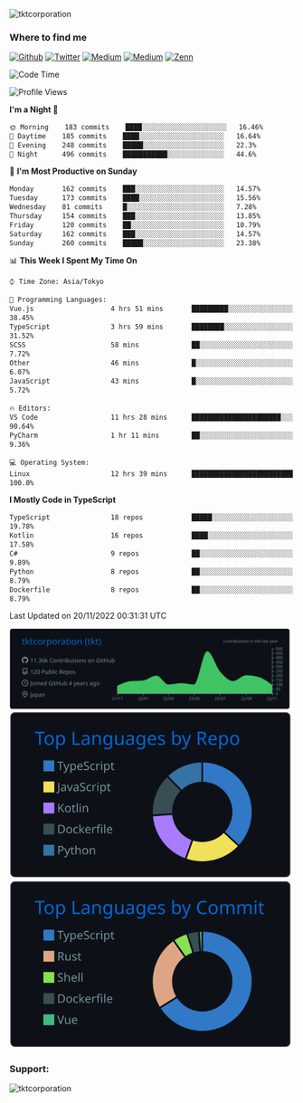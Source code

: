 <p align="left"> <img src="https://komarev.com/ghpvc/?username=tktcorporation&label=Profile%20views&color=0e75b6&style=flat" alt="tktcorporation" /> </p>

<h3>Where to find me</h3>
<p>
<a href="https://github.com/tktcorporation" target="_blank"><img alt="Github" src="https://img.shields.io/badge/GitHub-%2312100E.svg?&style=for-the-badge&logo=Github&logoColor=white" /></a>
<a href="https://twitter.com/tktcorporation" target="_blank"><img alt="Twitter" src="https://img.shields.io/badge/twitter-%231DA1F2.svg?&style=for-the-badge&logo=twitter&logoColor=white" /></a>
<a href="https://www.linkedin.com/in/tktcorporation" target="_blank"><img alt="Medium" src="https://img.shields.io/badge/linkdin-0a66c2.svg?&style=for-the-badge&logo=linkedin&logoColor=white" /></a>
<a href="https://qiita.com/tktcorporation" target="_blank"><img alt="Medium" src="https://img.shields.io/badge/qiita-55C500.svg?&style=for-the-badge&logo=qiita&logoColor=white" /></a>
<a href="https://zenn.dev/tktcorporation" target="_blank"><img alt="Zenn" src="https://img.shields.io/badge/Zenn-3EA8FF.svg?&style=for-the-badge&logo=Zenn&logoColor=white" /></a>
</p>
  
<!--START_SECTION:waka-->
![Code Time](http://img.shields.io/badge/Code%20Time-728%20hrs%2025%20mins-blue)

![Profile Views](http://img.shields.io/badge/Profile%20Views-0-blue)

**I'm a Night 🦉** 

```text
🌞 Morning    183 commits    ████░░░░░░░░░░░░░░░░░░░░░   16.46% 
🌆 Daytime    185 commits    ████░░░░░░░░░░░░░░░░░░░░░   16.64% 
🌃 Evening    248 commits    █████░░░░░░░░░░░░░░░░░░░░   22.3% 
🌙 Night      496 commits    ███████████░░░░░░░░░░░░░░   44.6%

```
📅 **I'm Most Productive on Sunday** 

```text
Monday       162 commits    ███░░░░░░░░░░░░░░░░░░░░░░   14.57% 
Tuesday      173 commits    ████░░░░░░░░░░░░░░░░░░░░░   15.56% 
Wednesday    81 commits     █░░░░░░░░░░░░░░░░░░░░░░░░   7.28% 
Thursday     154 commits    ███░░░░░░░░░░░░░░░░░░░░░░   13.85% 
Friday       120 commits    ██░░░░░░░░░░░░░░░░░░░░░░░   10.79% 
Saturday     162 commits    ███░░░░░░░░░░░░░░░░░░░░░░   14.57% 
Sunday       260 commits    █████░░░░░░░░░░░░░░░░░░░░   23.38%

```


📊 **This Week I Spent My Time On** 

```text
⌚︎ Time Zone: Asia/Tokyo

💬 Programming Languages: 
Vue.js                   4 hrs 51 mins       █████████░░░░░░░░░░░░░░░░   38.45% 
TypeScript               3 hrs 59 mins       ████████░░░░░░░░░░░░░░░░░   31.52% 
SCSS                     58 mins             ██░░░░░░░░░░░░░░░░░░░░░░░   7.72% 
Other                    46 mins             █░░░░░░░░░░░░░░░░░░░░░░░░   6.07% 
JavaScript               43 mins             █░░░░░░░░░░░░░░░░░░░░░░░░   5.72%

🔥 Editors: 
VS Code                  11 hrs 28 mins      ██████████████████████░░░   90.64% 
PyCharm                  1 hr 11 mins        ██░░░░░░░░░░░░░░░░░░░░░░░   9.36%

💻 Operating System: 
Linux                    12 hrs 39 mins      █████████████████████████   100.0%

```

**I Mostly Code in TypeScript** 

```text
TypeScript               18 repos            █████░░░░░░░░░░░░░░░░░░░░   19.78% 
Kotlin                   16 repos            ████░░░░░░░░░░░░░░░░░░░░░   17.58% 
C#                       9 repos             ██░░░░░░░░░░░░░░░░░░░░░░░   9.89% 
Python                   8 repos             ██░░░░░░░░░░░░░░░░░░░░░░░   8.79% 
Dockerfile               8 repos             ██░░░░░░░░░░░░░░░░░░░░░░░   8.79%

```



 Last Updated on 20/11/2022 00:31:31 UTC
<!--END_SECTION:waka-->

[![](https://raw.githubusercontent.com/tktcorporation/tktcorporation/master/profile-summary-card-output/github_dark/0-profile-details.svg)](https://github.com/vn7n24fzkq/github-profile-summary-cards)
[![](https://raw.githubusercontent.com/tktcorporation/tktcorporation/master/profile-summary-card-output/github_dark/1-repos-per-language.svg)](https://github.com/vn7n24fzkq/github-profile-summary-cards) [![](https://raw.githubusercontent.com/tktcorporation/tktcorporation/master/profile-summary-card-output/github_dark/2-most-commit-language.svg)](https://github.com/vn7n24fzkq/github-profile-summary-cards)

<h3 align="left">Support:</h3>
<p><a href="https://www.buymeacoffee.com/tktcorporation"> <img align="left" src="https://cdn.buymeacoffee.com/buttons/v2/default-yellow.png" height="50" width="210" alt="tktcorporation" /></a></p><br><br>
